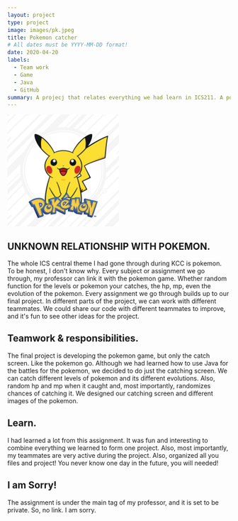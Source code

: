 ```yaml
---
layout: project
type: project
image: images/pk.jpeg
title: Pokemon catcher
# All dates must be YYYY-MM-DD format!
date: 2020-04-20
labels:
  - Team work
  - Game
  - Java
  - GitHub
summary: A projecj that relates everything we had learn in ICS211. A pokemon catcher game. 
---
```


<img class="ui medium left floated image" src="../images/ppk.jpeg" width="50%" height="50%" >

## UNKNOWN RELATIONSHIP WITH POKEMON.

The whole ICS central theme I had gone through during KCC is pokemon. To be honest, I don't know why. Every subject or assignment we go through, my professor can link it with the pokemon game. Whether random function for the levels or pokemon your catches, the hp, mp, even the evolution of the pokemon. Every assignment we go through builds up to our final project. In different parts of the project, we can work with different teammates. We could share our code with different teammates to improve, and it's fun to see other ideas for the project. 

## Teamwork & responsibilities. 

The final project is developing the pokemon game, but only the catch screen. Like the pokemon go. Although we had learned how to use Java for the battles for the pokemon, we decided to do just the catching screen. We can catch different levels of pokemon and its different evolutions. Also, random hp and mp when it caught and, most importantly, randomizes chances of catching it. We designed our catching screen and different images of the pokemon. 

## Learn.

I had learned a lot from this assignment. It was fun and interesting to combine everything we learned to form one project. Also, most importantly, my teammates are very active during the project. Also, organized all you files and project! You never know one day in the future, you will needed! 

## I am Sorry!

The assignment is under the main tag of my professor, and it is set to be private. So, no link. I am sorry. 

